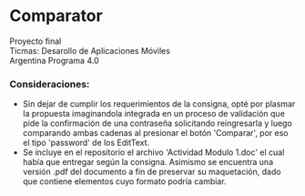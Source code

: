 # Comparator
Proyecto final  
Ticmas: Desarollo de Aplicaciones Móviles  
Argentina Programa 4.0

### Consideraciones:

- Sin dejar de cumplir los requerimientos de la consigna, opté por plasmar la propuesta imaginandola integrada en un proceso de validación que pide la confirmación de una contraseña solicitando reingresarla y luego comparando ambas cadenas al presionar el botón 'Comparar', por eso el tipo 'password' de los EditText.
- Se incluye en el repositorio el archivo 'Actividad Modulo 1.doc' el cual había que entregar según la consigna. 
Asimismo se encuentra una versión .pdf del documento a fin de preservar su maquetación, dado que contiene elementos cuyo formato podría cambiar.
